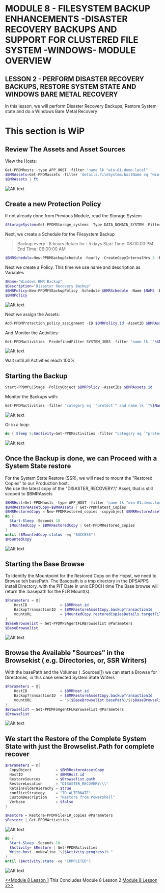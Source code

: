 # MODULE 8 - FILESYSTEM BACKUP ENHANCEMENTS -DISASTER RECOVERY BACKUPS AND SUPPORT FOR CLUSTERED FILE SYSTEM -WINDOWS- MODULE OVERVIEW

## LESSON 2 - PERFORM DISASTER RECOVERY BACKUPS, RESTORE SYSTEM STATE AND WINDOWS BARE METAL RECOVERY

In this lesson, we will perform Disaster Recovery Backups, Restore System state and do a Windows Bare Metal Recovery

# This section is WiP

## Review The Assets and Asset Sources

View the Hosts:

```Powershell
Get-PPDMhosts -type APP_HOST -filter 'name lk "win-01.demo.local"'
$BMRAssets=Get-PPDMassets -filter 'details.fileSystem.hostName eq "win-01.demo.local" and name eq "DISASTER_RECOVERY:\\"'
$BMRAssets | ft
```

![Alt text](image-21.png)

## Create a new Protection Policy

If not already done from Previous Module, read the Storage System

```Powershell
$StorageSystem=Get-PPDMStorage_systems -Type DATA_DOMAIN_SYSTEM -Filter {name eq "ddve-01.demo.local"}
```

Next, we create a Schedule for the Filesystem Backup

>Backup every : 8 hours
>Retain for : 5 days
>Start Time: 08:00:00 PM
>End Time: 06:00:00 AM

```Powershell
$BMRSchedule=New-PPDMBackupSchedule -hourly -CreateCopyIntervalHrs 8 -RetentionUnit DAY -RetentionInterval 5
```

Next we create a Policy. This time we use name and description as Variables

```Powershell
$Name="Windows BMR Backup"
$Description="Disaster Recovery Backup"
$BMRPolicy=New-PPDMFSBackupPolicy -Schedule $BMRSchedule -Name $NAME -Description $Description -StorageSystemID $StorageSystem.id -enabled -ignoreMissingSystemStateFiles
$BMRPolicy
```

![Alt text](image-31.png)

Next we assign the Assets:

```Powershell
Add-PPDMProtection_policy_assignment -ID $BMRPolicy.id -AssetID $BMRAssets.id
```

And Monitor the Activities:

```Powershell
Get-PPDMactivities -PredefinedFilter SYSTEM_JOBS -filter "name lk `"%$Name%`"" -pageSize 3 6> out-null | ft progress, name
```

![Alt text](image-30.png)

Wait until all Activities reach 100%

## Starting the Backup

```Powershell
Start-PPDMPLCStage -PolicyObject $BMRPolicy -AssetIDs $BMRAssets.id
```

Monitor the Backups with:

```Powershell
Get-PPDMactivities -filter "category eq `"protect`" and name lk `"%$Name%`"" -pageSize 3 6> out-null | ft state, progress, name
```

![Alt text](image-32.png)

Or in a loop:

```Powershell
do { Sleep 5;$Activity=Get-PPDMactivities -filter "category eq `"protect`" and name lk `"%$Name%`"" 6>$null; write-host -NoNewline "$($Activity.progress)% "} until ($Activity.state -eq "COMPLETED")
```

![Alt text](image-34.png)

## Once the Backup is done, we can Proceed with a System State restore

For the System State Restore (SSR), we will need to mount the "Restored Copies" to our Production host.  
We use the latest copy of the "DISASTER_RECOVERY:\\" Asset, that is still scoped to $BMRAssets

```Powershell
$BMRHost=Get-PPDMhosts -type APP_HOST -filter 'name lk "win-01.demo.local"'
$BMRRestoreAssetCopy=$BMRAssets | Get-PPDMlatest_Copies
$BMRRestoredCopy = New-PPDMRestored_copies -copyobject $BMRRestoreAssetCopy  -Hostid $BMRHost.id
do {
  Start-Sleep -Seconds 10
  $MountedCopy = $BMRRestoredCopy | Get-PPDMRestored_copies
}
until ($MountedCopy.status -eq "SUCCESS") 
$MountedCopy
```

![Alt text](image-35.png)

## Starting the Base Browse

To identify the Mountpoint for the Restored Copy on the Hopst, we need to Browse teh basePath.
The Basepath is a tmp directory in the DPSAPPS install Directory, with the PiT Date in unix EPOCH time
The Base browse will return the .basepath for the FLR Mount(s). 

```Powershell
$Parameters = @{
    HostID               = $BMRHost.id
    BackupTransactionID  = $BMRRestoreAssetCopy.backupTransactionId
    mountURL             = $MountedCopy.restoredCopiesDetails.targetFileSystemInfo.mountUrl
}
$BaseBrowselist = Get-PPDMFSAgentFLRBrowselist @Parameters
$BaseBrowselist
```

![Alt text](image-36.png)

## Browse the Available "Sources" in the Browsekist ( e.g. Directories, or, SSR Writers)

With the basePath and the Volumes ( .Sources[]) we can start a Browse for Directories, in this case selected System State Writers

```Powershell
$Parameters = @{
    HostID               = $BMRHost.id
    BackupTransactionID  = $BMRRestoreAssetCopy.backupTransactionId
    mountURL             = "$($BaseBrowselist.basePath)/$($BaseBrowselist.sources[0])"
}
$Browselist = Get-PPDMFSAgentFLRBrowselist @Parameters
$Browselist
```

![Alt text](image-37.png)

## We start the Restore of the Complete System State with just the Browselist.Path for complete recover

```Powershell
$Parameters = @{
  CopyObject           = $BMRRestoreAssetCopy
  HostID               = $BMRHost.id 
  RestoreSources       = $Browselist.path
  RestoreLocation      = "DISASTER_RECOVERY:\\"
  RetainFolderHierachy = $true
  conflictStrategy     = "TO_ALTERNATE" 
  CustomDescription    = "Restore from Powershell"
  Verbose              = $false
}

$Restore = Restore-PPDMFileFLR_copies @Parameters
$Restore | Get-PPDMActivities
```

![Alt text](image-38.png)

```Powershell
do {
  Start-Sleep -Seconds 10    
  $Activity= $Restore | Get-PPDMActivities
  Write-host -noNewline "$($Activity.progress)% "
}
until ($Activity.state -eq "COMPLETED") 
```

![Alt text](image-29.png)

[<<Module 8 Lesson 1](./Module_8_1.md) This Concludes Module 8 Lesson 2 [Module 8 Lesson 2>>](./Module_8_2.md)
